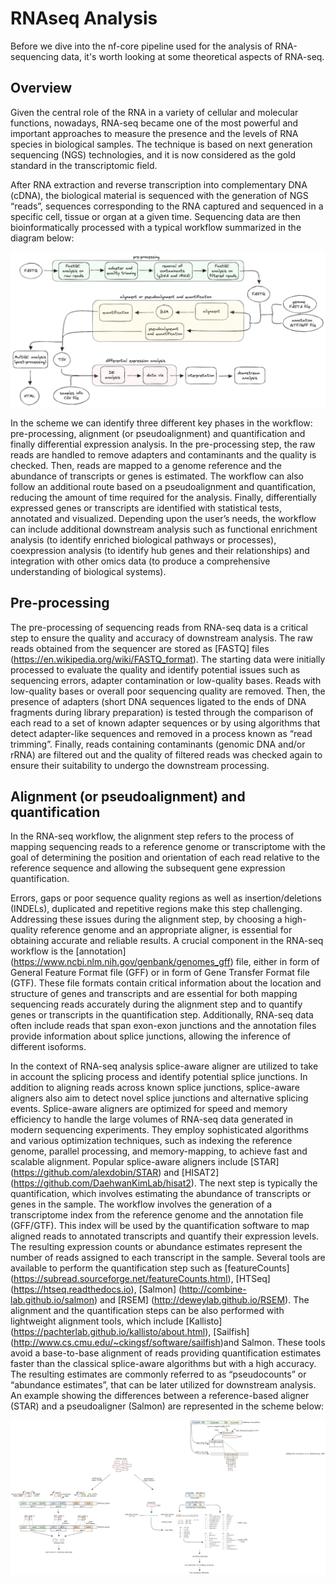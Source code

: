 # RNAseq Analysis

Before we dive into the nf-core pipeline used for the analysis of RNA-sequencing data, it's worth looking at some theoretical aspects of RNA-seq.

## Overview

Given the central role of the RNA in a variety of cellular and molecular functions, nowadays, RNA-seq became one of the most powerful and important approaches to measure the presence and the levels of RNA species in biological samples. The technique is based on next generation sequencing (NGS) technologies, and it is now considered as the gold standard in the transcriptomic field.

After RNA extraction and reverse transcription into complementary DNA (cDNA), the biological material is sequenced with the generation of NGS “reads”, sequences corresponding to the RNA captured and sequenced in a specific cell, tissue or organ at a given time. Sequencing data are then bioinformatically processed with a typical workflow summarized in the diagram below:

![overview](./img/RNA_seq_scheme_tutorial.png)

In the scheme we can identify three different key phases in the workflow: pre-processing, alignment (or pseudoalignment) and quantification and finally differential expression analysis. In the pre-processing step, the raw reads are handled to remove adapters and contaminants and the quality is checked. Then, reads are mapped to a genome reference and the abundance of transcripts or genes is estimated. The workflow can also follow an additional route based on a pseudoalignment and quantification, reducing the amount of time required for the analysis. Finally, differentially expressed genes or transcripts are identified with statistical tests, annotated and visualized. Depending upon the user’s needs, the workflow can include additional downstream analysis such as functional enrichment analysis (to identify enriched biological pathways or processes), coexpression analysis (to identify hub genes and their relationships) and integration with other omics data (to produce a comprehensive understanding of biological systems).

## Pre-processing 

The pre-processing of sequencing reads from RNA-seq data is a critical step to ensure the quality and accuracy of downstream analysis. The raw reads obtained from the sequencer are stored as [FASTQ] files (https://en.wikipedia.org/wiki/FASTQ_format). The starting data were initially processed to evaluate the quality and identify potential issues such as sequencing errors, adapter contamination or low-quality bases. Reads with low-quality bases or overall poor sequencing quality are removed.
Then, the presence of adapters (short DNA sequences ligated to the ends of DNA fragments during library preparation) is tested through the comparison of each read to a set of known adapter sequences or by using algorithms that detect adapter-like sequences and removed in a process known as “read trimming”. Finally, reads containing contaminants (genomic DNA and/or rRNA) are filtered out and the quality of filtered reads was checked again to ensure their suitability to undergo the downstream processing. 

## Alignment (or pseudoalignment) and quantification

In the RNA-seq workflow, the alignment step refers to the process of mapping sequencing reads to a reference genome or transcriptome with the goal of determining the position and orientation of each read relative to the reference sequence and allowing the subsequent gene expression quantification.

Errors, gaps or poor sequence quality regions as well as insertion/deletions (INDELs), duplicated and repetitive regions make this step challenging. Addressing these issues during the alignment step, by choosing a high-quality reference genome and an appropriate aligner, is essential for obtaining accurate and reliable results. A crucial component in the RNA-seq workflow is the [annotation] (https://www.ncbi.nlm.nih.gov/genbank/genomes_gff) file, either in form of General Feature Format file (GFF) or in form of Gene Transfer Format file (GTF). These file formats contain critical information about the location and structure of genes and transcripts and are essential for both mapping sequencing reads accurately during the alignment step and to quantify genes or transcripts in the quantification step. Additionally, RNA-seq data often include reads that span exon-exon junctions and the annotation files provide information about splice junctions, allowing the inference of different isoforms.

In the context of RNA-seq analysis splice-aware aligner are utilized to take in account the splicing process and identify potential splice junctions. In addition to aligning reads across known splice junctions, splice-aware aligners also aim to detect novel splice junctions and alternative splicing events. Splice-aware aligners are optimized for speed and memory efficiency to handle the large volumes of RNA-seq data generated in modern sequencing experiments. They employ sophisticated algorithms and various optimization techniques, such as indexing the reference genome, parallel processing, and memory-mapping, to achieve fast and scalable alignment. Popular splice-aware aligners include [STAR] (https://github.com/alexdobin/STAR) and [HISAT2] (https://github.com/DaehwanKimLab/hisat2). The next step is typically the quantification, which involves estimating the abundance of transcripts or genes in the sample. The workflow involves the generation of a transcriptome index from the reference genome and the annotation file (GFF/GTF). This index will be used by the quantification software to map aligned reads to annotated transcripts and quantify their expression levels. The resulting expression counts or abundance estimates represent the number of reads assigned to each transcript in the sample. Several tools are available to perform the quantification step such as [featureCounts] (https://subread.sourceforge.net/featureCounts.html), [HTSeq] (https://htseq.readthedocs.io), [Salmon] (http://combine-lab.github.io/salmon) and [RSEM] (http://deweylab.github.io/RSEM).
The alignment and the quantification steps can be also performed with lightweight alignment tools, which include [Kallisto] (https://pachterlab.github.io/kallisto/about.html), [Sailfish] (http://www.cs.cmu.edu/~ckingsf/software/sailfish)and Salmon. These tools avoid a base-to-base alignment of reads providing quantification estimates faster than the classical splice-aware algorithms but with a high accuracy. The resulting estimates are commonly referred to as “pseudocounts” or “abundance estimates”, that can be later utilized for downstream analysis.
An example showing the differences between a reference-based aligner (STAR) and a pseudoaligner (Salmon) are represented in the scheme below:

![alignment (or pseudoalignment) and quantification](./img/STAR_salmon_comparison.png)